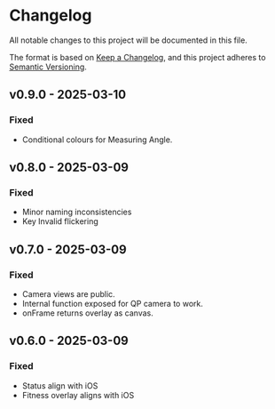 # Changelog
All notable changes to this project will be documented in this file.

The format is based on [Keep a Changelog](https://keepachangelog.com/en/1.0.0/),
and this project adheres to [Semantic Versioning](https://semver.org/spec/v2.0.0.html).


## v0.9.0 - 2025-03-10

### Fixed
- Conditional colours for Measuring Angle.

## v0.8.0 - 2025-03-09

### Fixed
- Minor naming inconsistencies
- Key Invalid flickering

## v0.7.0 - 2025-03-09

### Fixed
- Camera views are public.
- Internal function exposed for QP camera to work.
- onFrame returns overlay as canvas.

## v0.6.0 - 2025-03-09

### Fixed
- Status align with iOS
- Fitness overlay aligns with iOS